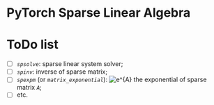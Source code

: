 # PyTorch Sparse Linear Algebra

# ToDo list

* [ ] _`spsolve`_: sparse linear system solver;
* [ ] _`spinv`_: inverse of sparse matrix;
* [ ] _`spexpm`_ (or _`matrix_exponential`_): <img src="https://latex.codecogs.com/svg.image?e^{A}" title="e^{A}" /> the exponential of sparse matrix _`A`_;
* [ ] etc.
